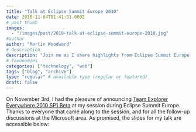 ```yaml
---
title: "Talk at Eclipse Summit Europe 2010"
date: 2010-11-04T01:41:51.000Z
# post thumb
images:
  - "/images/post/2010-talk-at-eclipse-summit-europe-2010.jpg"
#author
author: "Martin Woodward"
# description
description: "Join me as I share highlights from Eclipse Summit Europe 2010, featuring the announcement of Team Explorer Everywhere 2010 SP1 Beta."
# Taxonomies
categories: ["technology", "web"]
tags: ["blog", "archive"]
type: "regular" # available type (regular or featured)
draft: false
---
```


On November 3rd, I had the pleasure of announcing [Team Explorer Everywhere 2010 SP1 Beta](http://blogs.msdn.com/b/bharry/archive/2010/11/03/team-explorer-everywhere-2010-sp1-beta-is-available-for-download.aspx) at my session during Eclipse Summit Europe. Thanks to everyone that came along to the session, and for all the follow-up discussions at the Microsoft area. As promised, the slides for my talk are accessible below:
